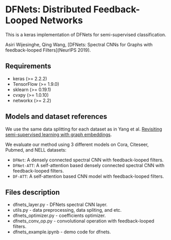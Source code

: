 # DFNets: Distributed Feedback-Looped Networks

This is a keras implementation of DFNets for semi-supervised classification.

Asiri Wijesinghe, Qing Wang, [DFNets: Spectral CNNs for Graphs with feedback-looped Filters](NeurIPS 2019).

## Requirements

* keras (>= 2.2.2)
* TensorFlow (>= 1.9.0)
* sklearn (>= 0.19.1)
* cvxpy (>= 1.0.10)
* networkx (>= 2.2)

## Models and dataset references

We use the same data splitting for each dataset as in Yang et al. [Revisiting semi-supervised learning with graph embeddings](https://arxiv.org/pdf/1603.08861.pdf).

We evaluate our method using 3 different models on Cora, Citeseer, Pubmed, and NELL datasets:

* `DFNet`: A densely connected spectral CNN with feedback-looped filters.
* `DFNet-ATT`:  A self-attention based densely connected spectral CNN with feedback-looped filters.
* `DF-ATT`: A self-attention based CNN model with feedback-looped filters.

## Files description

* dfnets_layer.py - DFNets spectral CNN layer.
* utils.py - data preprocessing, data spliting, and etc.
* dfnets_optimizer.py - coefficients optimizer.
* dfnets_conv_op.py - convolutional operation with feedback-looped filters.
* dfnets_example.ipynb - demo code for dfnets.
